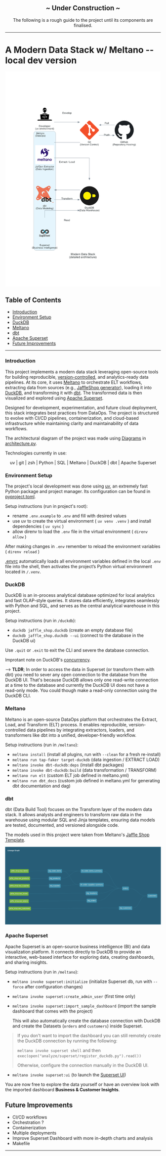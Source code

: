 ## <center> ~ Under Construction ~ </center>

<center> The following is a rough guide to the project until its components are finalised. </center>

---

# A Modern Data Stack w/ Meltano -- local dev version

![Modern Data Stack w/ Meltano](/assets/diagrams/architecture.png "the architecture of the project")

## Table of Contents

- [Introduction](#introduction)
- [Environment Setup](#environment-setup)
- [DuckDB](#duckdb)
- [Meltano](#meltano)
- [dbt](#dbt)
- [Apache Superset](#apache-superset)
- [Future Improvements](#future-improvements)

---

### Introduction

This project implements a modern data stack leveraging open-source tools for building reproducible, [version-controlled](https://github.com/git-guides), and analytics-ready data pipelines. At its core, it uses [Meltano](https://meltano.com) to orchestrate ELT workflows, extracting data from sources (e.g., [JaffleShop generator](https://hub.meltano.com/extractors/tap-jaffle-shop/)), loading it into [DuckDB](https://duckdb.org), and transforming it with [dbt](https://www.getdbt.com/product/what-is-dbt). The transformed data is then visualized and explored using [Apache Superset](https://superset.apache.org).

Designed for development, experimentation, and future cloud deployment, this stack integrates best practices from DataOps. The project is structured to evolve with CI/CD pipelines, containerization, and cloud-based infrastructure while maintaining clarity and maintainability of data workflows.

The architectural diagram of the project was made using [Diagrams](https://diagrams.mingrammer.com) in [architecture.py](assets/architecture.py).

Technologies currently in use:

<center> uv | git | zsh | Python | SQL | Meltano | DuckDB | dbt | Apache Superset </center>

### Environment Setup

The project's local development was done using [uv](https://docs.astral.sh/uv/), an extremely fast Python package and project manager. Its configuration can be found in [pyproject.toml](pyproject.toml).

Setup instructions (run in project's root):

- rename `.env.example` to `.env` and fill with desired values
- use uv to create the virtual environment ( `uv venv .venv` ) and install dependencies ( `uv sync` )
- allow direnv to load the `.env` file in the virtual environment ( `direnv allow` )

After making changes in `.env` remember to reload the environment variables ( `direnv reload` )

[.envrc](.envrc) automatically loads all environment variables defined in the local `.env` file into the shell, then activates the project’s Python virtual environment located in `/.venv`.

### DuckDB

DuckDB is an in-process analytical database optimized for local analytics and fast OLAP-style queries. It stores data efficiently, integrates seamlessly with Python and SQL, and serves as the central analytical warehouse in this project.

Setup instructions (run in `/duckdb`):

- `duckdb jaffle_shop.duckdb` (create an empty database file)
- `duckdb jaffle_shop.duckdb --ui` (connect to the database in the DuckDB ui)

Use `.quit` or `.exit` to exit the CLI and severe the database connection.

Improtant note on DuckDB's [concurrency](https://duckdb.org/docs/stable/connect/concurrency).

--> **TLDR**; In order to access the data in Superset (or transform them with dbt) you need to sever any open connection to the database from the DuckDB UI. That's because DuckDB allows only one read-write connection at a time to the database and currently the DuckDB UI does not have a read-only mode. You could though make a read-only connection using the DuckDB CLI.

### Meltano

Meltano is an open-source DataOps platform that orchestrates the Extract, Load, and Transform (ELT) process. It enables reproducible, version-controlled data pipelines by integrating extractors, loaders, and transformers like dbt into a unified, developer-friendly workflow.

Setup instructions (run in `/meltano`):

- `meltano install` (install all plugins, run with `--clean` for a fresh re-install)
- `meltano run tap-faker target-duckdb` (data ingestion / EXTRACT LOAD)
- `meltano invoke dbt-duckdb:deps` (install dbt packages)
- `meltano invoke dbt-duckdb:build` (data transformation / TRANSFORM)
- `meltano run elt` (custom ELT job defined in meltano.yml)
- `meltano run dbt_docs` (custom job defined in meltano.yml for generating dbt documentation and dag)

### dbt

dbt (Data Build Tool) focuses on the Transform layer of the modern data stack. It allows analysts and engineers to transform raw data in the warehouse using modular SQL and Jinja templates, ensuring data models are tested, documented, and versioned alongside code.

The models used in this project were taken from Meltano's [Jaffle Shop Template](https://github.com/meltano/jaffle-shop-template).

![The dbt DAG of the project](/assets/diagrams/dbt_dag.png "dbt DAG of the project")

### Apache Superset

Apache Superset is an open-source business intelligence (BI) and data visualization platform. It connects directly to DuckDB to provide an interactive, web-based interface for exploring data, creating dashboards, and sharing insights.

Setup instructions (run in `/meltano`):

- `meltano invoke superset:initialize` (initialize Superset db, run with `--force` after configuration changes)
- `meltano invoke superset:create_admin_user` (first time only)
- `meltano invoke superset:import_sample_dashboard` (import the sample dashboard that comes with the project)

  This will also automatically create the database connection with DuckDB and create the Datasets (`orders` and `customers`) inside Superset.

> If you don't want to import the dashboard you can still remotely create the DuckDB connection by running the following:
>
> `meltano invoke superset shell` and then `exec(open("analyze/superset/register_duckdb.py").read())`
>
> Otherwise, configure the connection manually in the DuckDB UI.

- `meltano invoke superset:ui` (to launch the [Superset UI](http://127.0.0.1:8088/))

You are now free to explore the data yourself or have an overview look with the imported dashboard **Business & Customer Insights**.

## Future Improvements

- CI/CD workflows
- Orchestration ?
- Containerization
- Multiple deployments
- Improve Superset Dashboard with more in-depth charts and analysis
- Makefile

---
